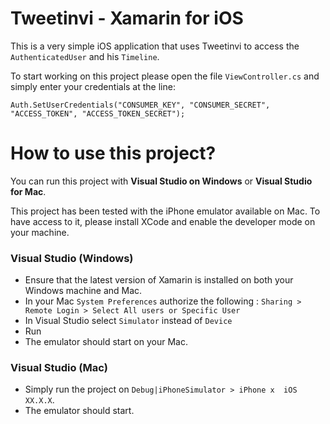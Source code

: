 ﻿# Tweetinvi - Xamarin for iOS

This is a very simple iOS application that uses Tweetinvi to access the `AuthenticatedUser` and his `Timeline`.

To start working on this project please open the file `ViewController.cs` and simply enter your credentials at the line:

`Auth.SetUserCredentials("CONSUMER_KEY", "CONSUMER_SECRET", "ACCESS_TOKEN", "ACCESS_TOKEN_SECRET");`

# How to use this project?

You can run this project with **Visual Studio on Windows** or **Visual Studio for Mac**.

This project has been tested with the iPhone emulator available on Mac.
To have access to it, please install XCode and enable the developer mode on your machine.

### Visual Studio (Windows)

- Ensure that the latest version of Xamarin is installed on both your Windows machine and Mac.
- In your Mac `System Preferences` authorize the following : `Sharing > Remote Login > Select All users or Specific User`
- In Visual Studio select `Simulator` instead of `Device`
- Run
- The emulator should start on your Mac.

### Visual Studio (Mac)

- Simply run the project on `Debug|iPhoneSimulator > iPhone x  iOS XX.X.X`.
- The emulator should start.